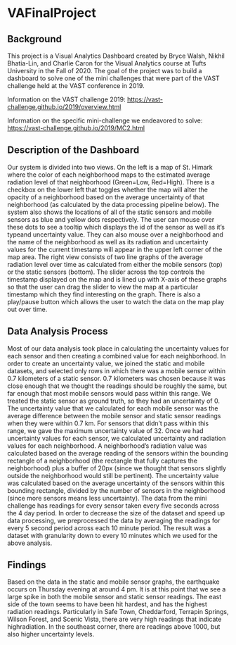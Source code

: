 # VAFinalProject

## Background 

This project is a Visual Analytics Dashboard created by Bryce Walsh, Nikhil Bhatia-Lin, and Charlie Caron for the Visual Analytics course at Tufts University in the Fall of 2020. The goal of the project was to build a dashboard to solve one of the mini challenges that were part of the VAST challenge held at the VAST conference in 2019.

Information on the VAST challenge 2019: https://vast-challenge.github.io/2019/overview.html

Information on the specific mini-challenge we endeavored to solve: https://vast-challenge.github.io/2019/MC2.html

## Description of the Dashboard
Our system is divided into two views. On the left is a map of St. Himark where the color
of each neighborhood maps to the estimated average radiation level of that neighborhood
(Green=Low, Red=High). There is a checkbox on the lower left that toggles whether the map
will alter the opacity of a neighborhood based on the average uncertainty of that neighborhood
(as calculated by the data processing pipeline below). The system also shows the locations of
all of the static sensors and mobile sensors as blue and yellow dots respectively. The user can
mouse over these dots to see a tooltip which displays the id of the sensor as well as it’s typeand uncertainty value. They can also mouse over a neighborhood and the name of the neighborhood as well as its radiation and uncertainty values for the current timestamp will
appear in the upper left corner of the map area.
The right view consists of two line graphs of the average radiation level over time as
calculated from either the mobile sensors (top) or the static sensors (bottom). The slider across
the top controls the timestamp displayed on the map and is lined up with X-axis of these graphs
so that the user can drag the slider to view the map at a particular timestamp which they find
interesting on the graph. There is also a play/pause button which allows the user to watch the
data on the map play out over time.

## Data Analysis Process
Most of our data analysis took place in calculating the uncertainty values for each sensor
and then creating a combined value for each neighborhood. In order to create an uncertainty
value, we joined the static and mobile datasets, and selected only rows in which there was a
mobile sensor within 0.7 kilometers of a static sensor. 0.7 kilometers was chosen because it
was close enough that we thought the readings should be roughly the same, but far enough that
most mobile sensors would pass within this range. We treated the static sensor as ground truth,
so they had an uncertainty of 0. The uncertainty value that we calculated for each mobile sensor
was the average difference between the mobile sensor and static sensor readings when they
were within 0.7 km. For sensors that didn’t pass within this range, we gave the maximum
uncertainty value of 32.
Once we had uncertainty values for each sensor, we calculated uncertainty and radiation
values for each neighborhood. A neighborhood’s radiation value was calculated based on the
average reading of the sensors within the bounding rectangle of a neighborhood (the rectangle
that fully captures the neighborhood) plus a buffer of 20px (since we thought that sensors
slightly outside the neighborhood would still be pertinent). The uncertainty value was calculated
based on the average uncertainty of the sensors within this bounding rectangle, divided by the
number of sensors in the neighborhood (since more sensors means less uncertainty).
The data from the mini challenge has readings for every sensor taken every five seconds
across the 4 day period. In order to decrease the size of the dataset and speed up data
processing, we preprocessed the data by averaging the readings for every 5 second period
across each 10 minute period. The result was a dataset with granularity down to every 10
minutes which we used for the above analysis.

## Findings
Based on the data in the static and mobile sensor graphs, the earthquake occurs on
Thursday evening at around 4 pm. It is at this point that we see a large spike in both the mobile
sensor and static sensor readings. The east side of the town seems to have been hit hardest,
and has the highest radiation readings. Particularly in Safe Town, Cheddarford, Terrapin
Springs, Wilson Forest, and Scenic Vista, there are very high readings that indicate highradiation. In the southeast corner, there are readings above 1000, but also higher uncertainty
levels.
